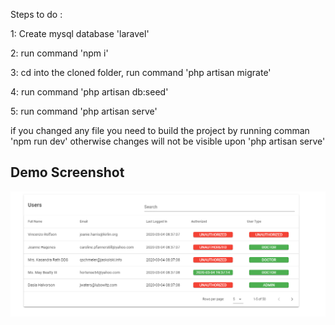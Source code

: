 Steps to do : 


1: Create mysql database 'laravel'

2: run command 'npm i'

3: cd into the cloned folder, run command 'php artisan migrate'

4: run command 'php artisan db:seed'

5: run command 'php artisan serve'

if you changed any file you need to build the project by running comman 'npm run dev' otherwise changes will not be visible upon 'php artisan serve'

## Demo Screenshot
<p align="center"><img src="Untitled.png" ></p>

